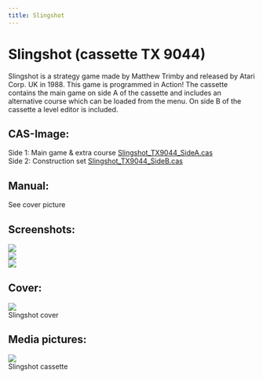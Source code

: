 ```yaml
---
title: Slingshot
---
```

# Slingshot (cassette TX 9044)  
Slingshot is a strategy game made by Matthew Trimby and released by Atari Corp. UK in 1988. This game is programmed in Action! The cassette contains the main game on side A of the cassette and includes an alternative course which can be loaded from the menu. On side B of the cassette a level editor is included.  
  
## CAS-Image:  
Side 1: Main game & extra course [Slingshot_TX9044_SideA.cas](attachments/Slingshot_TX9044_SideA.cas)  
Side 2: Construction set [Slingshot_TX9044_SideB.cas](attachments/Slingshot_TX9044_SideB.cas)  
  
## Manual:  
See cover picture  
  
## Screenshots:  
![](attachments/Slingshot_TX9044_Screenshot1.jpg)  
![](attachments/Slingshot_TX9044_Screenshot2.jpg)  
![](attachments/Slingshot_TX9044_Screenshot3.jpg)  
  
## Cover:  
![](attachments/Slingshot_TX9044_cover.jpg)  
Slingshot cover  
  
## Media pictures:  
![](attachments/Slingshot_TX9044_cass.jpg)  
Slingshot cassette  
